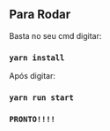 

## Para Rodar

Basta no seu cmd digitar:

### `yarn install`

Após digitar:

### `yarn run start`


### `PRONTO!!!!`

